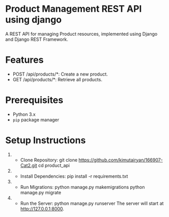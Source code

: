 # Product Management REST API using django
A REST API for managing Product resources, implemented using Django and Django REST Framework.

# Features
* POST /api/products/*: Create a new product.
* GET /api/products/*: Retrieve all products.

# Prerequisites
- Python 3.x
- `pip` package manager

# Setup Instructions

1. * Clone Repository: 
   git clone https://github.com/kimutairyan/166907-Cat2.git
   cd product_api

2. * Install Dependencies:
    pip install -r requirements.txt

3. * Run Migrations:
    python manage.py makemigrations
    python manage.py migrate

4. * Run the Server:
    python manage.py runserver
    The server will start at http://127.0.0.1:8000.